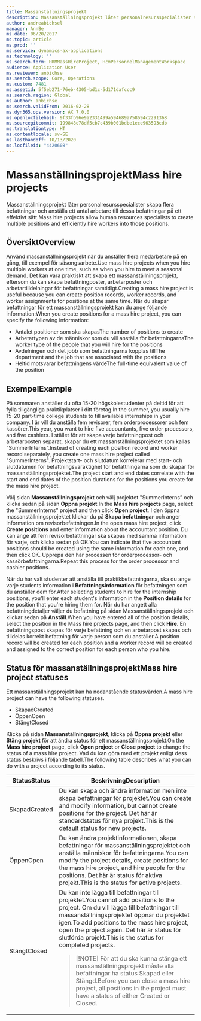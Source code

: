 ```yaml
---
title: Massanställningsprojekt
description: Massanställningsprojekt låter personalresursspecialister skapa flera befattningar och anställa ett antal arbetare till dessa befattningar på ett effektivt sätt.
author: andreabichsel
manager: AnnBe
ms.date: 06/20/2017
ms.topic: article
ms.prod: ''
ms.service: dynamics-ax-applications
ms.technology: ''
ms.search.form: HRMMassHireProject, HcmPersonnelManagementWorkspace
audience: Application User
ms.reviewer: anbichse
ms.search.scope: Core, Operations
ms.custom: 7481
ms.assetid: 5f5eb271-76eb-4305-bd1c-5d171dafccc9
ms.search.region: Global
ms.author: anbichse
ms.search.validFrom: 2016-02-28
ms.dyn365.ops.version: AX 7.0.0
ms.openlocfilehash: 9f33fb96e9a2331499a594689a758694c2291368
ms.sourcegitcommit: 199848e78df5cb7c439b001bdbe1ece963593cdb
ms.translationtype: HT
ms.contentlocale: sv-SE
ms.lasthandoff: 10/13/2020
ms.locfileid: "4420608"
---
```

# <a name="mass-hire-projects"></a><span data-ttu-id="682e4-103">Massanställningsprojekt</span><span class="sxs-lookup"><span data-stu-id="682e4-103">Mass hire projects</span></span>



<span data-ttu-id="682e4-104">Massanställningsprojekt låter personalresursspecialister skapa flera befattningar och anställa ett antal arbetare till dessa befattningar på ett effektivt sätt.</span><span class="sxs-lookup"><span data-stu-id="682e4-104">Mass hire projects allow human resources specialists to create multiple positions and efficiently hire workers into those positions.</span></span>

## <a name="overview"></a><span data-ttu-id="682e4-105">Översikt</span><span class="sxs-lookup"><span data-stu-id="682e4-105">Overview</span></span>

<span data-ttu-id="682e4-106">Använd massanställningsprojekt när du anställer flera medarbetare på en gång, till exempel för säsongsarbete.</span><span class="sxs-lookup"><span data-stu-id="682e4-106">Use mass hire projects when you hire multiple workers at one time, such as when you hire to meet a seasonal demand.</span></span> <span data-ttu-id="682e4-107">Det kan vara praktiskt att skapa ett massanställningsprojekt, eftersom du kan skapa befattningposter, arbetarposter och arbetartilldelningar för befattningar samtidigt.</span><span class="sxs-lookup"><span data-stu-id="682e4-107">Creating a mass hire project is useful because you can create position records, worker records, and worker assignments for positions at the same time.</span></span> <span data-ttu-id="682e4-108">När du skapar befattningar för ett massanställningsprojekt kan du ange följande information:</span><span class="sxs-lookup"><span data-stu-id="682e4-108">When you create positions for a mass hire project, you can specify the following information:</span></span>

- <span data-ttu-id="682e4-109">Antalet positioner som ska skapas</span><span class="sxs-lookup"><span data-stu-id="682e4-109">The number of positions to create</span></span>
- <span data-ttu-id="682e4-110">Arbetartypen av de människor som du vill anställa för befattningarna</span><span class="sxs-lookup"><span data-stu-id="682e4-110">The worker type of the people that you will hire for the positions</span></span>
- <span data-ttu-id="682e4-111">Avdelningen och det jobb som befattningarna kopplas till</span><span class="sxs-lookup"><span data-stu-id="682e4-111">The department and the job that are associated with the positions</span></span>
- <span data-ttu-id="682e4-112">Heltid motsvarar befattningens värde</span><span class="sxs-lookup"><span data-stu-id="682e4-112">The full-time equivalent value of the position</span></span>

## <a name="example"></a><span data-ttu-id="682e4-113">Exempel</span><span class="sxs-lookup"><span data-stu-id="682e4-113">Example</span></span>

<span data-ttu-id="682e4-114">På sommaren anställer du ofta 15-20 högskolestudenter på deltid för att fylla tillgängliga praktikplatser i ditt företag.</span><span class="sxs-lookup"><span data-stu-id="682e4-114">In the summer, you usually hire 15-20 part-time college students to fill available internships in your company.</span></span> <span data-ttu-id="682e4-115">I år vill du anställa fem revisorer, fem orderprocessorer och fem kassörer.</span><span class="sxs-lookup"><span data-stu-id="682e4-115">This year, you want to hire five accountants, five order processors, and five cashiers.</span></span> <span data-ttu-id="682e4-116">I stället för att skapa varje befattningpost och arbetarposten separat, skapar du ett massanställningsprojektet som kallas ”SummerInterns”.</span><span class="sxs-lookup"><span data-stu-id="682e4-116">Instead of creating each position record and worker record separately, you create one mass hire project called "SummerInterns".</span></span> <span data-ttu-id="682e4-117">Projektstart- och slutdatum korrelerar med start- och slutdatumen för befattningsvaraktighet för befattningarna som du skapar för massanställningsprojektet.</span><span class="sxs-lookup"><span data-stu-id="682e4-117">The project start and end dates correlate with the start and end dates of the position durations for the positions you create for the mass hire project.</span></span>

<span data-ttu-id="682e4-118">Välj sidan **Massanställningsprojekt** och välj projektet "SummerInterns” och klicka sedan på sidan **Öppna projekt**.</span><span class="sxs-lookup"><span data-stu-id="682e4-118">In the **Mass hire projects** page, select the "SummerInterns" project and then click **Open project**.</span></span> <span data-ttu-id="682e4-119">I den öppna massanställningsprojektet klickar du på **Skapa befattningar** och anger information om revisorbefattningen.</span><span class="sxs-lookup"><span data-stu-id="682e4-119">In the open mass hire project, click **Create positions** and enter information about the accountant position.</span></span> <span data-ttu-id="682e4-120">Du kan ange att fem revisorbefattningar ska skapas med samma information för varje, och klicka sedan på OK.</span><span class="sxs-lookup"><span data-stu-id="682e4-120">You can indicate that five accountant positions should be created using the same information for each one, and then click OK.</span></span> <span data-ttu-id="682e4-121">Upprepa den här processen för orderprocessor- och kassörbefattningarna.</span><span class="sxs-lookup"><span data-stu-id="682e4-121">Repeat this process for the order processor and cashier positions.</span></span>

<span data-ttu-id="682e4-122">När du har valt studenter att anställa till praktikbefattningarna, ska du ange varje students information i **Befattningsinformation** för befattningen som du anställer dem för.</span><span class="sxs-lookup"><span data-stu-id="682e4-122">After selecting students to hire for the internship positions, you'll enter each student's information in the **Position details** for the position that you're hiring them for.</span></span> <span data-ttu-id="682e4-123">När du har angett alla befattningdetaljer väljer du befattning på sidan Massanställningsprojekt och klickar sedan på **Anställ**.</span><span class="sxs-lookup"><span data-stu-id="682e4-123">When you have entered all of the position details, select the position in the Mass hire projects page, and then click **Hire**.</span></span> <span data-ttu-id="682e4-124">En befattningspost skapas för varje befattning och en arbetarpost skapas och tilldelas korrekt befattning för varje person som du anställer.</span><span class="sxs-lookup"><span data-stu-id="682e4-124">A position record will be created for each position and a worker record will be created and assigned to the correct position for each person who you hire.</span></span>

## <a name="mass-hire-project-statuses"></a><span data-ttu-id="682e4-125">Status för massanställningsprojekt</span><span class="sxs-lookup"><span data-stu-id="682e4-125">Mass hire project statuses</span></span>

<span data-ttu-id="682e4-126">Ett massanställningsprojekt kan ha nedanstående statusvärden.</span><span class="sxs-lookup"><span data-stu-id="682e4-126">A mass hire project can have the following statuses.</span></span>

- <span data-ttu-id="682e4-127">Skapad</span><span class="sxs-lookup"><span data-stu-id="682e4-127">Created</span></span>
- <span data-ttu-id="682e4-128">Öppen</span><span class="sxs-lookup"><span data-stu-id="682e4-128">Open</span></span>
- <span data-ttu-id="682e4-129">Stängt</span><span class="sxs-lookup"><span data-stu-id="682e4-129">Closed</span></span>

<span data-ttu-id="682e4-130">Klicka på sidan **Massanställningsprojekt**, klicka på **Öppna projekt** eller **Stäng projekt** för att ändra status för ett massanställningsprojekt.</span><span class="sxs-lookup"><span data-stu-id="682e4-130">On the **Mass hire project** page, click **Open project** or **Close project** to change the status of a mass hire project.</span></span> <span data-ttu-id="682e4-131">Vad du kan göra med ett projekt enligt dess status beskrivs i följande tabell.</span><span class="sxs-lookup"><span data-stu-id="682e4-131">The following table describes what you can do with a project according to its status.</span></span>

<table>
<thead>
<tr>
<th><span data-ttu-id="682e4-132">Status</span><span class="sxs-lookup"><span data-stu-id="682e4-132">Status</span></span></th>
<th><span data-ttu-id="682e4-133">Beskrivning</span><span class="sxs-lookup"><span data-stu-id="682e4-133">Description</span></span></th>
</tr>
</thead>
<tbody>
<tr>
<td><span data-ttu-id="682e4-134">Skapad</span><span class="sxs-lookup"><span data-stu-id="682e4-134">Created</span></span></td>
<td><span data-ttu-id="682e4-135">Du kan skapa och ändra information men inte skapa befattningar för projektet.</span><span class="sxs-lookup"><span data-stu-id="682e4-135">You can create and modify information, but cannot create positions for the project.</span></span> <span data-ttu-id="682e4-136">Det här är standardstatus för nya projekt.</span><span class="sxs-lookup"><span data-stu-id="682e4-136">This is the default status for new projects.</span></span></td>
</tr>
<tr>
<td><span data-ttu-id="682e4-137">Öppen</span><span class="sxs-lookup"><span data-stu-id="682e4-137">Open</span></span></td>
<td><span data-ttu-id="682e4-138">Du kan ändra projektinformationen, skapa befattningar för massanställningsprojektet och anställa människor för befattningarna.</span><span class="sxs-lookup"><span data-stu-id="682e4-138">You can modify the project details, create positions for the mass hire project, and hire people for the positions.</span></span> <span data-ttu-id="682e4-139">Det här är status för aktiva projekt.</span><span class="sxs-lookup"><span data-stu-id="682e4-139">This is the status for active projects.</span></span></td>
</tr>
<tr>
<td><span data-ttu-id="682e4-140">Stängt</span><span class="sxs-lookup"><span data-stu-id="682e4-140">Closed</span></span></td>
<td><span data-ttu-id="682e4-141">Du kan inte lägga till befattningar till projektet.</span><span class="sxs-lookup"><span data-stu-id="682e4-141">You cannot add positions to the project.</span></span> <span data-ttu-id="682e4-142">Om du vill lägga till befattningar till massanställningsprojektet öppnar du projektet igen.</span><span class="sxs-lookup"><span data-stu-id="682e4-142">To add positions to the mass hire project, open the project again.</span></span> <span data-ttu-id="682e4-143">Det här är status för slutförda projekt.</span><span class="sxs-lookup"><span data-stu-id="682e4-143">This is the status for completed projects.</span></span>
<blockquote>[!NOTE] <span data-ttu-id="682e4-144">För att du ska kunna stänga ett massanställningsprojekt måste alla befattningar ha status Skapad eller Stängd.</span><span class="sxs-lookup"><span data-stu-id="682e4-144">Before you can close a mass hire project, all positions in the project must have a status of either Created or Closed.</span></span></blockquote>
</td>
</tr>
</tbody>
</table>
